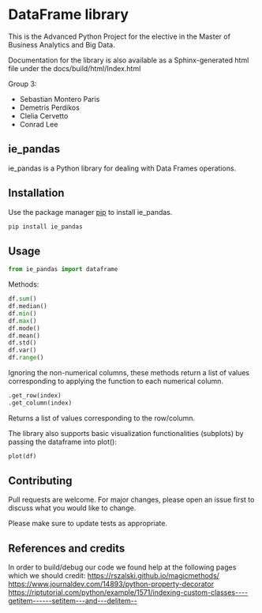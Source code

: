 # DataFrame library
This is the Advanced Python Project for the elective in the Master of Business Analytics and Big Data.

Documentation for the library is also available as a Sphinx-generated html file under the docs/build/html/Index.html

Group 3:

- Sebastian Montero Paris
- Demetris Perdikos
- Clelia Cervetto
- Conrad Lee

## ie_pandas

ie_pandas is a Python library for dealing with Data Frames operations.

## Installation

Use the package manager [pip](https://pip.pypa.io/en/stable/) to install ie_pandas.

```bash
pip install ie_pandas
```

## Usage

```python
from ie_pandas import dataframe
```
Methods:

```python
df.sum()
df.median()
df.min()
df.max()
df.mode()
df.mean()
df.std()
df.var()
df.range()
```

Ignoring the non-numerical columns, these methods return a list of values corresponding to applying the function to each numerical column. 

```python
.get_row(index) 
.get_column(index)
```
Returns a list of values corresponding to the row/column.

The library also supports basic visualization functionalities (subplots) by passing the dataframe into plot(): 
```python
plot(df)
```

## Contributing
Pull requests are welcome. For major changes, please open an issue first to discuss what you would like to change.

Please make sure to update tests as appropriate.


## References and credits

In order to build/debug our code we found help at the following pages which we should credit:
https://rszalski.github.io/magicmethods/
https://www.journaldev.com/14893/python-property-decorator
https://riptutorial.com/python/example/1571/indexing-custom-classes----getitem------setitem---and---delitem--
